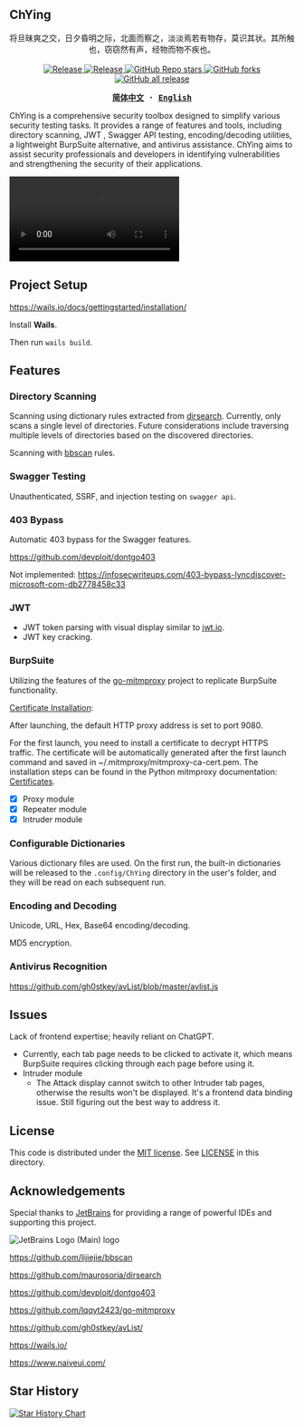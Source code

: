 ## ChYing

<p align="center">
将旦昧爽之交，日夕昏明之际，北面而察之，淡淡焉若有物存，莫识其状。其所触也，窃窃然有声，经物而物不疾也。
  <br/>
  <br/>
  <a href="https://github.com/yhy0/ChYing/blob/main/LICENSE">
    <img alt="Release" src="https://img.shields.io/github/license/yhy0/ChYing"/>
  </a>
  <a href="https://github.com/yhy0/ChYing">
    <img alt="Release" src="https://img.shields.io/badge/release-v0.9-brightgreen"/>
  </a>
  <a href="https://github.com/yhy0/ChYing">
    <img alt="GitHub Repo stars" src="https://img.shields.io/github/stars/yhy0/ChYing?color=9cf"/>
  </a>
  <a href="https://github.com/yhy0/ChYing">
    <img alt="GitHub forks" src="https://img.shields.io/github/forks/yhy0/ChYing"/>
  </a>
  <a href="https://github.com/yhy0/ChYing">
    <img alt="GitHub all release" src="https://img.shields.io/github/downloads/yhy0/ChYing/total?color=blueviolet"/>
  </a>
</p>
<div align="center">
<strong>
<samp>

[简体中文](./README.md) · [English](./README-en.md)


</samp>
</strong>
</div>


ChYing is a comprehensive security toolbox designed to simplify various security testing tasks. It provides a range of features and tools, including directory scanning, JWT , Swagger API testing, encoding/decoding utilities, a lightweight BurpSuite alternative, and antivirus assistance. ChYing aims to assist security professionals and developers in identifying vulnerabilities and strengthening the security of their applications.

<video controls="controls" loop="loop" autoplay="autoplay"> 
    <source src="images/ChYing.mp4" type="video/mp4">
</video>

## Project Setup

https://wails.io/docs/gettingstarted/installation/

Install **Wails**.

Then run `wails build`.

## Features

### Directory Scanning

Scanning using dictionary rules extracted from [dirsearch](https://github.com/maurosoria/dirsearch). Currently, only scans a single level of directories. Future considerations include traversing multiple levels of directories based on the discovered directories.

Scanning with [bbscan](https://github.com/lijiejie/bbscan) rules.

### Swagger Testing

Unauthenticated, SSRF, and injection testing on `swagger api`.

### 403 Bypass

Automatic 403 bypass for the Swagger features.

https://github.com/devploit/dontgo403

Not implemented: https://infosecwriteups.com/403-bypass-lyncdiscover-microsoft-com-db2778458c33

### JWT

- JWT token parsing with visual display similar to [jwt.io](https://jwt.io/).
- JWT key cracking.

### BurpSuite

Utilizing the features of the [go-mitmproxy](https://github.com/lqqyt2423/go-mitmproxy) project to replicate BurpSuite functionality.

[Certificate Installation](https://github.com/lqqyt2423/go-mitmproxy#usage):

After launching, the default HTTP proxy address is set to port 9080.

For the first launch, you need to install a certificate to decrypt HTTPS traffic. The certificate will be automatically generated after the first launch command and saved in ~/.mitmproxy/mitmproxy-ca-cert.pem. The installation steps can be found in the Python mitmproxy documentation: [Certificates](https://docs.mitmproxy.org/stable/concepts-certificates/).

-   [x] Proxy module
-   [x] Repeater module
-   [x] Intruder module

### Configurable Dictionaries

Various dictionary files are used. On the first run, the built-in dictionaries will be released to the `.config/ChYing` directory in the user's folder, and they will be read on each subsequent run.

### Encoding and Decoding
Unicode, URL, Hex, Base64 encoding/decoding.

MD5 encryption.

### Antivirus Recognition

https://github.com/gh0stkey/avList/blob/master/avlist.js

## Issues
Lack of frontend expertise; heavily reliant on ChatGPT.

- Currently, each tab page needs to be clicked to activate it, which means BurpSuite requires clicking through each page before using it.
- Intruder module
  - The Attack display cannot switch to other Intruder tab pages, otherwise the results won't be displayed. It's a frontend data binding issue. Still figuring out the best way to address it.

## License

This code is distributed under the [MIT license](https://github.com/yhy0/ChYing/blob/main/LICENSE). See [LICENSE](https://github.com/yhy0/ChYing/blob/main/LICENSE) in this directory.

## Acknowledgements

Special thanks to [JetBrains](https://www.jetbrains.com/) for providing a range of powerful IDEs and supporting this project.

![JetBrains Logo (Main) logo](https://resources.jetbrains.com/storage/products/company/brand/logos/jb_beam.svg)


https://github.com/lijiejie/bbscan

https://github.com/maurosoria/dirsearch

https://github.com/devploit/dontgo403

https://github.com/lqqyt2423/go-mitmproxy

https://github.com/gh0stkey/avList/

https://wails.io/

https://www.naiveui.com/

## Star History

[![Star History Chart](https://api.star-history.com/svg?repos=yhy0/ChYing&type=Date)](https://star-history.com/#yhy0/ChYing&Date)
